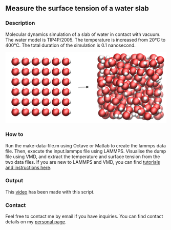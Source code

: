 ## Measure the surface tension of a water slab

### Description

Molecular dynamics simulation of a slab of water in contact with vacuum. The water model is TIP4P/2005. The temperature is increased from 20°C to 400°C. The total duration of the simulation is 0.1 nanosecond.

![Algorithm schema](./water-vapour.png)

### How to

Run the make-data-file.m using Octave or Matlab to create the lammps data file. Then, execute the input.lammps file using LAMMPS. Visualise the dump file using  VMD, and extract the temperature and surface tension from the two data files. If you are new to LAMMPS and VMD, you can find [tutorials and instructions here](https://lammpstutorials.github.io/).

### Output

This [video](https://www.youtube.com/watch?v=l_APjA5_wZc) has been made with this script.

### Contact

Feel free to contact me by email if you have inquiries. You can find contact details on my [personal page](https://simongravelle.github.io/).

